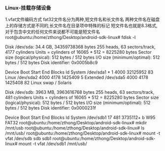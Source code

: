 ### Linux-挂载存储设备

1.vfat文件编码方式
fat32文件名分为两种,短文件名和长文件名
两种文件名在磁盘上的存储方式是不同的,长文件名在目录项中特殊的标记
短文件名也就是8.3格式,对于包含中文的任何文件来说都不可能是短文件名
root@ubuntu:/home/zthong/Desktop/android-sdk-linux# fdisk -l

Disk /dev/sda: 34.4 GB, 34359738368 bytes
255 heads, 63 sectors/track, 4177 cylinders
Units = cylinders of 16065 * 512 = 8225280 bytes
Sector size (logical/physical): 512 bytes / 512 bytes
I/O size (minimum/optimal): 512 bytes / 512 bytes
Disk identifier: 0x0005b8c9

   Device Boot      Start         End      Blocks   Id  System
/dev/sda1   *           1        4000    32125952   83  Linux
/dev/sda2            4000        4178     1425409    5  Extended
/dev/sda5            4000        4178     1425408   82  Linux swap / Solaris

Disk /dev/sdb: 3963 MB, 3963616768 bytes
255 heads, 63 sectors/track, 481 cylinders
Units = cylinders of 16065 * 512 = 8225280 bytes
Sector size (logical/physical): 512 bytes / 512 bytes
I/O size (minimum/optimal): 512 bytes / 512 bytes
Disk identifier: 0x0000231f

   Device Boot      Start         End      Blocks   Id  System
/dev/sdb1              17         481     3735112+   b  W95 FAT32
root@ubuntu:/home/zthong/Desktop/android-sdk-linux# mkdir /mnt/usb
root@ubuntu:/home/zthong/Desktop/android-sdk-linux# ls /mnt/usb/
root@ubuntu:/home/zthong/Desktop/android-sdk-linux# mount -t vfat /dev/sdb
sdb   sdb1 
root@ubuntu:/home/zthong/Desktop/android-sdk-linux# mount -t vfat /dev/sdb1 /mnt/usb/
